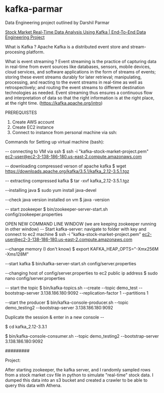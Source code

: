 # kafka-parmar
Data Engineering project outlined by Darshil Parmar 

[Stock Market Real-Time Data Analysis Using Kafka | End-To-End Data Engineering Project](https://www.youtube.com/watch?v=KerNf0NANMo)

What is Kafka ? 
Apache Kafka is a distributed event store and stream-procesing platform. 

What is event streaming ? 
Event streaming is the practice of capturing data in real-time from event sources like databases, sensors, mobile devices, cloud services, and software applications in the form of streams of events; storing these event streams durably for later retrieval; manipulating, processing, and reacting to the event streams in real-time as well as retrospectively; and routing the event streams to different destination technologies as needed. Event streaming thus ensures a continuous flow and interpretation of data so that the right information is at the right place, at the right time. (https://kafka.apache.org/intro)

PREREQUISTES 
1. Create AWS account
2. Create EC2 instance
3. Connect to instance from personal machine via ssh:

Commands for Setting up virtual machine (bash):  

-- connecting to VM via ssh 
$ ssh -i "kafka-stock-market-project.pem" ec2-user@ec2-3-138-186-180.us-east-2.compute.amazonaws.com

-- downloading compressed verson of apache kafka 
$ wget https://downloads.apache.org/kafka/3.5.1/kafka_2.12-3.5.1.tgz

-- extracting compressed kafka
$ tar -xvf kafka_2.12-3.5.1.tgz

--installing java 
$ sudo yum install java-devel

--check java version installed on vm
$ java -version 

 -- start zookeeper 
 $ bin/zookeeper-server-start.sh config/zookeeper.properties

 OPEN NEW COMMAND LINE WINDOW (we are keeping zookeeper running in other window) 
-- Start kafka-server: navigate to folder with key and connect to ec2 machine
$ ssh -i "kafka-stock-market-project.pem" ec2-user@ec2-3-138-186-180.us-east-2.compute.amazonaws.com

--change memory (I don't know) 
$ export KAFKA_HEAP_OPTS="-Xmx256M -Xms128M"

--start kafka 
$ bin/kafka-server-start.sh config/server.properties

--changing host of config/server.properties to ec2 public ip address
$ sudo nano config/server.properties

-- start the topic
$ bin/kafka-topics.sh --create --topic demo_test --bootstrap-server 3.138.186.180:9092 --replication-factor 1 --partitions 1

--start the producer 
$ bin/kafka-console-producer.sh --topic demo_testing2 --bootstrap-server 3.138.186.180:9092

Duplicate the session & enter in a new console -- 

$ cd kafka_2.12-3.3.1

$ bin/kafka-console-consumer.sh --topic demo_testing2 --bootstrap-server 3.138.186.180:9092


#########

Project: 

After starting zookeeper, the kafka server, and I randomly sampled rows from a stock market csv file in python to simulate "real-time" stock data. I dumped this data into an s3 bucket and created a crawler to be able to query this data with Athena. 






